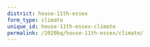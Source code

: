 ```yaml
---
district: house-11th-essex
form_type: climate
unique_id: house-11th-essex-climate
permalink: /2020bq/house-11th-essex/climate/
---
```

